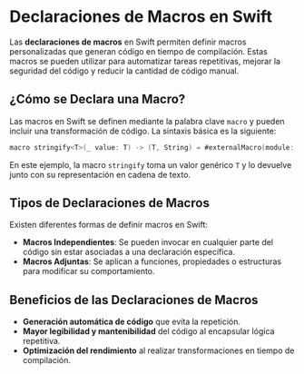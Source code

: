 # Declaraciones de Macros en Swift

Las **declaraciones de macros** en Swift permiten definir macros personalizadas que generan código en tiempo de compilación. Estas macros se pueden utilizar para automatizar tareas repetitivas, mejorar la seguridad del código y reducir la cantidad de código manual.

## ¿Cómo se Declara una Macro?

Las macros en Swift se definen mediante la palabra clave `macro` y pueden incluir una transformación de código. La sintaxis básica es la siguiente:

```swift
macro stringify<T>(_ value: T) -> (T, String) = #externalMacro(module: "MyMacros", type: "StringifyMacro")
```

En este ejemplo, la macro `stringify` toma un valor genérico `T` y lo devuelve junto con su representación en cadena de texto.

## Tipos de Declaraciones de Macros

Existen diferentes formas de definir macros en Swift:
- **Macros Independientes**: Se pueden invocar en cualquier parte del código sin estar asociadas a una declaración específica.
- **Macros Adjuntas**: Se aplican a funciones, propiedades o estructuras para modificar su comportamiento.

## Beneficios de las Declaraciones de Macros
- **Generación automática de código** que evita la repetición.
- **Mayor legibilidad y mantenibilidad** del código al encapsular lógica repetitiva.
- **Optimización del rendimiento** al realizar transformaciones en tiempo de compilación.

